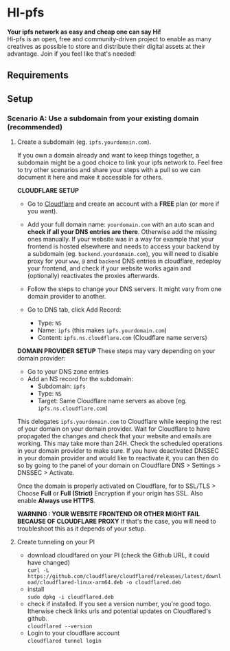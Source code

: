 # HI-pfs
**Your ipfs network as easy and cheap one can say Hi!**\
Hi-pfs is an open, free and community-driven project to enable as many creatives as possible to store and distribute their digital assets at their advantage. Join if you feel like that's needed!

## Requirements


## Setup
### Scenario A: Use a subdomain from your existing domain (recommended)
1. Create a subdomain (eg. `ipfs.yourdomain.com`).
   
    If you own a domain already and want to keep things together, a subdomain might be a good choice to link your ipfs network to. Feel free to try other scenarios and share your steps with a pull so we can document it here and make it accessible for others.

   **CLOUDFLARE SETUP**
    - Go to [Cloudflare](https://www.cloudflare.com/) and create an account with a **FREE** plan (or more if you want).
    - Add your full domain name: `yourdomain.com` with an auto scan and **check if all your DNS entries are there**. Otherwise add the missing ones manually. If your website was in a way for example that your frontend is hosted elsewhere and needs to access your backend by a subdomain (eg. `backend.yourdomain.com`), you will need to disable proxy for your `www`, `@` and `backend` DNS entries in cloudflare, redeploy your frontend, and check if your website works again and (optionally) reactivates the proxies afterwards.
      
    - Follow the steps to change your DNS servers. It might vary from one domain provider to another.
    - Go to DNS tab, click Add Record:
      - Type: `NS`
      - Name: `ipfs` (this makes `ipfs.yourdomain.com`)
      - Content: `ipfs.ns.cloudflare.com` (Cloudflare name servers)
   
   **DOMAIN PROVIDER SETUP**
   These steps may vary depending on your domain provider:
   - Go to your DNS zone entries
   - Add an NS record for the subdomain:
      - Subdomain: `ipfs`
      - Type: `NS`
      - Target: Same Cloudflare name servers as above (eg. `ipfs.ns.cloudflare.com`)

   This delegates `ipfs.yourdomain.com` to Cloudflare while keeping the rest of your domain on your domain provider.
   Wait for Cloudflare to have propagated the changes and check that your website and emails are working. This may take more than 24H. Check the scheduled operations in your    domain provider to make sure. If you have deactivated DNSSEC in your domain provider and would like to reactivate it, you can then do so by going to the panel of your domain on Cloudflare DNS > Settings > DNSSEC > Activate.

   Once the domain is properly activated on Cloudflare, for to SSL/TLS > Choose **Full** or **Full (Strict)** Encryption if your origin has SSL. Also enable **Always use HTTPS**.

   **WARNING : YOUR WEBSITE FRONTEND OR OTHER MIGHT FAIL BECAUSE OF CLOUDFLARE PROXY**
   If that's the case, you will need to troubleshoot this as it depends of your setup.

2. Create tunneling on your PI

   - download cloudlfared on your PI (check the Github URL, it could have changed)\
      `curl -L https://github.com/cloudflare/cloudflared/releases/latest/download/cloudflared-linux-arm64.deb -o cloudflared.deb`
   - install\
      `sudo dpkg -i cloudflared.deb`
   - check if installed. If you see a version number, you're good togo. Itherwise check links urls and potential updates on Cloudflared's github.\
      `cloudflared --version`
   - Login to your cloudflare account\
       `cloudflared tunnel login`


